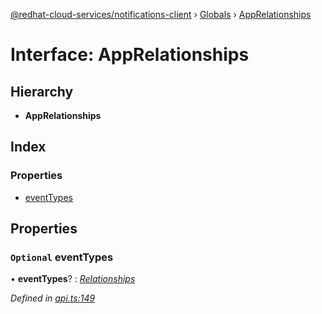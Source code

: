 [@redhat-cloud-services/notifications-client](../README.md) › [Globals](../globals.md) › [AppRelationships](apprelationships.md)

# Interface: AppRelationships

## Hierarchy

* **AppRelationships**

## Index

### Properties

* [eventTypes](apprelationships.md#optional-eventtypes)

## Properties

### `Optional` eventTypes

• **eventTypes**? : *[Relationships](relationships.md)*

*Defined in [api.ts:149](https://github.com/RedHatInsights/javascript-clients/blob/master/packages/hooks/api.ts#L149)*
